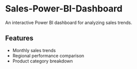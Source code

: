 # Sales-Power-BI-Dashboard
An interactive Power BI dashboard for analyzing sales trends.

## Features
- Monthly sales trends
- Regional performance comparison
- Product category breakdown
